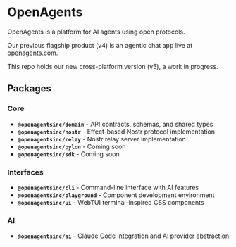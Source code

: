 # OpenAgents

OpenAgents is a platform for AI agents using open protocols.

Our previous flagship product (v4) is an agentic chat app live at [openagents.com](https://openagents.com).

This repo holds our new cross-platform version (v5), a work in progress.

## Packages

### Core
- **`@openagentsinc/domain`** - API contracts, schemas, and shared types
- **`@openagentsinc/nostr`** - Effect-based Nostr protocol implementation
- **`@openagentsinc/relay`** - Nostr relay server implementation
- **`@openagentsinc/pylon`** - Coming soon
- **`@openagentsinc/sdk`** - Coming soon

### Interfaces
- **`@openagentsinc/cli`** - Command-line interface with AI features
- **`@openagentsinc/playground`** - Component development environment
- **`@openagentsinc/ui`** - WebTUI terminal-inspired CSS components

### AI
- **`@openagentsinc/ai`** - Claude Code integration and AI provider abstraction
